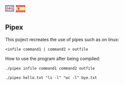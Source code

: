 ![eng](logos/gb.png) [![es](logos/esp.png)](README.es.md)
## Pipex

This poject recreates the use of pipes such as on linux:
```
<infile command1 | command2 > outfile
```
How to use the program after being compiled:
```
./pipex infile command1 command2 outfile
```
```
./pipex hello.txt "ls -l" "wc -l" bye.txt
```
